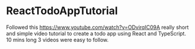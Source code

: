 # ReactTodoAppTutorial

Followed this https://www.youtube.com/watch?v=ODvirqIC09A really short and simple video tutorial to create a todo app using React and TypeScript. 10 mins long 3 videos were easy to follow.


